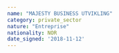 ```yaml
---
name: "MAJESTY BUSINESS UTVIKLING"
category: private_sector
nature: "Entreprise"
nationality: NOR
date_signed: '2018-11-12'
---
```

    